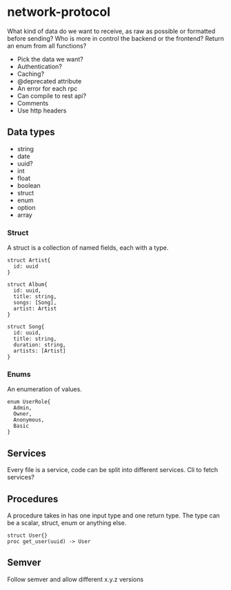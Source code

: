 # network-protocol

What kind of data do we want to receive, as raw as possible or formatted before sending?
Who is more in control the backend or the frontend?
Return an enum from all functions?

- Pick the data we want?
- Authentication?
- Caching?
- @deprecated attribute
- An error for each rpc
- Can compile to rest api?
- Comments
- Use http headers

## Data types
- string
- date
- uuid?
- int
- float
- boolean
- struct
- enum
- option
- array

### Struct
A struct is a collection of named fields, each with a type.

```
struct Artist{
  id: uuid
}

struct Album{
  id: uuid,
  title: string,
  songs: [Song],
  artist: Artist
}

struct Song{
  id: uuid,
  title: string,
  duration: string,
  artists: [Artist]
}
```

### Enums
An enumeration of values.
```
enum UserRole{
  Admin,
  Owner,
  Anonymous,
  Basic
}
```

## Services
Every file is a service, code can be split into different services. Cli to fetch services?

## Procedures
A procedure takes in has one input type and one return type. The type can be a scalar, struct, enum or anything else.

```
struct User{}
proc get_user(uuid) -> User
```

## Semver
Follow semver and allow different x.y.z versions 
